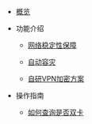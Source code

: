 * [概览](/accessgw/README.md)

* 功能介绍

  * [网络稳定性保障](/accessgw/stability.md)
  
  * [自动容灾](/accessgw/recovery.md)

  * [自研VPN加密方案](/accessgw/VPN.md)

* 操作指南 
  * [如何查询是否双卡](/accessgw/dual-sim.md)
  
  

